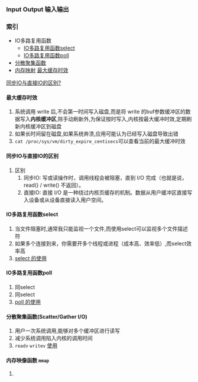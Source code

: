### Input Output 输入输出

### **索引**

- IO多路复用函数
  - [IO多路复用函数select](#IO多路复用函数select) 
  - [IO多路复用函数poll](#IO多路复用函数poll)
- [分散聚集函数](#分散聚集函数scattergather-io)
- [内存映射](#内存映像函数-mmap)
[最大缓存时效](#最大缓存时效)

[同步IO与直接IO的区别?](#同步io与直接io的区别)



#### 最大缓存时效
1.  系统调用 write 后,不会第一时间写入磁盘,而是将 write 的buf参数缓冲区的数据写入**内核缓冲区**,除手动刷新外,为保证按时写入,内核按最大缓冲时效,定期刷新内核缓冲区到磁盘
2.  如果长时间留在磁盘,如果系统奔溃,应用可能认为已经写入磁盘导致出错
3.  ` cat /proc/sys/vm/dirty_expire_centisecs `可以查看当前的最大缓冲时效
   

#### 同步IO与直接IO的区别
1.  区别
    1.  同步IO: 写或读操作时，调用线程会被阻塞，直到 I/O 完成（也就是说，read() / write() 不返回）。
    2.  直接IO: 直接 I/O 是一种绕过内核页缓存的机制。数据从用户缓冲区直接写入设备或从设备直接读入用户空间。
   
#### IO多路复用函数select
1.  当文件阻塞时,通常我只能监视一个文件,而使用select可以监视多个文件描述符
2.  如果多个连接到来，你需要开多个线程或进程（成本高、效率低）,而select效率高
3.  [select 的使用](./Multiplexing/select.cpp)


#### IO多路复用函数poll
1.  同select
2.  同select
3.  [poll 的使用](./Multiplexing/poll.cpp)
  

#### 分散聚集函数(Scatter/Gather I/O)
1.  用户一次系统调用,能够对多个缓冲区进行读写
2.  减少系统调用陷入内核的调用时间
3.  `readv` `writev` [使用](./Scatter%20Gather%20IO/)
  

#### 内存映像函数 `mmap`
1.  